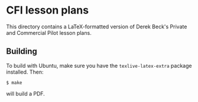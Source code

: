# CFI lesson plans

This directory contains a LaTeX-formatted version of Derek Beck's Private and
Commercial Pilot lesson plans.

## Building

To build with Ubuntu, make sure you have the `texlive-latex-extra` package
installed. Then:

```
$ make
```

will build a PDF.

